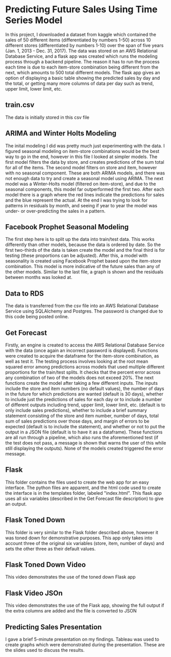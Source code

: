 # Predicting Future Sales Using Time Series Model

In this project, I downloaded a dataset from kaggle which contained the sales of 50 different items (differentiated by numbers 1-50) across 10 different stores (differentiated by numbers 1-10) over the span of five years (Jan. 1, 2013 - Dec. 31, 2017). The data was stored on an AWS Relational Database Service, and a flask app was created which runs the modeling process through a backend pipeline. The reason it has to run the process each time is due to each item-store combination being different from the next, which amounts to 500 total different models. The flask app gives an option of displaying a basic table showing the predicted sales by day and the total, or getting many more columns of data per day such as trend, upper limit, lower limit, etc.

## train.csv

The data is initially stored in this csv file

## ARIMA and Winter Holts Modeling

The inital modeling I did was pretty much just experimenting with the data. I figured seasonal modeling on item-store combinations would be the best way to go in the end, however in this file I looked at simpler models. The first model filters the data by store, and creates predictions of the sum total for all of the items. The second model filters on store and item, however with no seasonal component. These are both ARIMA models, and there was not enough data to try and create a seasonal model using ARIMA. The next model was a Winter-Holts model (filtered on item-store), and due to the seasonal components, this model far outperformed the first two. After each model there is a graph where the red lines indicate the predictions for sales and the blue represent the actual. At the end I was trying to look for patterns in residuals by month, and seeing if year to year the model was under- or over-predicting the sales in a pattern.

## Facebook Prophet Seasonal Modeling

The first step here is to split up the data into train/test data. This works differently than other models, because the data is ordered by date. So the first two-thirds of the data is taken create the model and the final third is for testing (these proportions can be adjusted). After this, a model with seasonality is created using Facebook Prophet based upon the item-store combination. This model is more indicative of the future sales than any of the other models. Similar to the last file, a graph is shown and the residuals between months was looked at.

## Data to RDS

The data is transferred from the csv file into an AWS Relational Database Service using SQLAlchemy and Postgres. The password is changed due to this code being posted online.

## Get Forecast

Firstly, an engine is created to access the AWS Relational Database Service with the data (once again an incorrect password is displayed). Functions were created to acquire the dataframe for the item-store combination, as well as test it. The testing process involves looking at the root mean squared error among predictions across models that used multiple different proportions for the train/test splits. It checks that the percent error across any combination of two of the models does not exceed 20%. The next functions create the model after taking a few different inputs. The inputs include the store and item numbers (no default values), the number of days in the future for which predictions are wanted (default is 30 days), whether to include just the predictions of sales for each day or to include a number of different outputs including trend, upper limit, lower limit, etc. (default is to only include sales predictions), whether to include a brief summary statement consisting of the store and item number, number of days, total sum of sales predictions over those days, and margin of errors to be expected (default is to include the statement), and whether or not to put the output in a JSON file (default is to have it as a dataframe). These functions are all run through a pipeline, which also runs the aforementioned test (if the test does not pass, a message is shown that warns the user of this while still displaying the outputs). None of the models created triggered the error message.

## Flask

This folder contains the files used to create the web app for an easy interface. The python files are apparent, and the html code used to create the interface is in the templates folder, labeled "index.html". This flask app uses all six variables (described in the Get Forecast file description) to give an output.

## Flask Toned Down

This folder is very similar to the Flask folder described above, however it was toned down for demonstrative purposes. This app only takes into account three of the original six variables (store, item, number of days) and sets the other three as their default values.

## Flask Toned Down Video

This video demonstrates the use of the toned down Flask app

## Flask Video JSOn

This video demonstrates the use of the Flask app, showing the full output if the extra columns are added and the file is converted to JSON

## Predicting Sales Presentation

I gave a brief 5-minute presentation on my findings. Tableau was used to create graphs which were demonstrated during the presentation. These are the slides used to discuss the results.